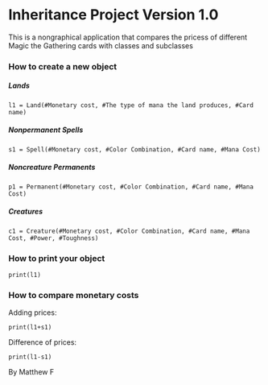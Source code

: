 # Inheritance Project Version 1.0
This is a nongraphical application that compares the pricess of different Magic the Gathering cards with classes and subclasses

### How to create a new object

##### Lands
```
l1 = Land(#Monetary cost, #The type of mana the land produces, #Card name)
```

##### Nonpermanent Spells
```
s1 = Spell(#Monetary cost, #Color Combination, #Card name, #Mana Cost)
```

##### Noncreature Permanents
```
p1 = Permanent(#Monetary cost, #Color Combination, #Card name, #Mana Cost)
```

##### Creatures
```
c1 = Creature(#Monetary cost, #Color Combination, #Card name, #Mana Cost, #Power, #Toughness)
```

### How to print your object
```
print(l1)
```

### How to compare monetary costs
Adding prices:
```
print(l1+s1)
```

Difference of prices:
```
print(l1-s1)
```

By Matthew F
